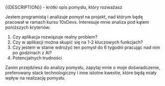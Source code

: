 <project-idea>
{{DESCRIPTION}} - krótki opis pomysłu, który rozważasz
</project-idea>

Jestem programistą i analizuje pomysł na projekt, nad którym będę pracował w ramach kursu 10xDevs. Interesuje mnie analiza pod kątem poniższych kryteriów:

1. Czy aplikacja rozwiązuje realny problem?
2. Czy w aplikacji można skupić się na 1-2 kluczowych funkcjach?
3. Czy jestem w stanie wdrożyć ten pomysł do 6 tygodni pracując nad nim po godzinach z AI?
4. Potencjalnych trudności

Zanim przejdziesz do analizy pomysłu, zapytaj mnie o moje doświadczenie, preferowany stack technologiczny i inne istotne kwestie, które będą miały wpływ na realizację pomysłu.
